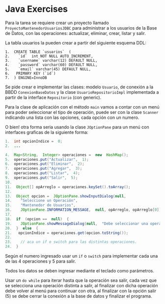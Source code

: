 # Java Exercises

Para la tarea se requiere crear un proyecto llamado `ProyectoMantenedorUsuariosJDBC`  para administrar a los usuarios de la Base de Datos, con las operaciones: actualizar, eliminar, crear, listar y salir.

La tabla usuarios la pueden crear a partir del siguiente esquema DDL:
~~~~
1.  CREATE TABLE `usuarios`  (
2.    `id`  int NOT NULL AUTO_INCREMENT,
3.    `username` varchar(12) DEFAULT NULL,
4.    `password` varchar(60) DEFAULT NULL,
5.    `email` varchar(45) DEFAULT NULL,
6.   PRIMARY KEY (`id`)
7.  ) ENGINE=InnoDB
~~~~
  
Se pide crear e implementar las clases: modelo `Usuario`, de conexión a la BBDD `ConexionBaseDatos` y la clase `UsuarioRepositorioImpl` implementada a partir de la interface `Repositorio` (con generic).

Para la clase de aplicación con el método `main` vamos a contar con un menú para poder seleccionar el tipo de operación, puede ser con la clase `Scanner` indicando una lista con las opciones, cada opción con un numero.

O bien! otra forma seria usando la clase `JOptionPane` para un menú con interfaces graficas de la siguiente forma:

```java
1.  int opcionIndice =  0;
2.  ...

4.  Map<String,  Integer> operaciones =  new  HashMap();
5.  operaciones.put("Actualizar",  1);
6.  operaciones.put("Eliminar",  2);
7.  operaciones.put("Agregar",  3);
8.  operaciones.put("Listar",  4);
9.  operaciones.put("Salir",  5);
10.
11.  Object[] opArreglo = operaciones.keySet().toArray();
12.
13.  Object opcion =  JOptionPane.showInputDialog(null,
14.    "Seleccione un Operación",  
15.    "Mantenedor de Usuarios",  
16.    JOptionPane.INFORMATION_MESSAGE,  null, opArreglo, opArreglo[0]);
17.
18.  if  (opcion ==  null)  {
19.    JOptionPane.showMessageDialog(null,  "Debe seleccionar una operación");
20.  }  else  {
21.   opcionIndice = operaciones.get(opcion.toString());
22.
23.    // aca un if o switch para las distintas operaciones.
24.  }
```
  

Según el numero ingresado usar un `if` o `switch` para implementar cada una de las 4 operaciones y 5 para salir.

Todos los datos se deben ingresar mediante el teclado como parámetros.

Usar un `do while` para iterar hasta que la operación sea salir, cada vez que se selecciona una operación distinta a salir, al finalizar con dicha operación debe volver al menú para continuar con otra, al finalizar con la opción salir (5) se debe cerrar la conexión a la base de datos y finalizar el programa.